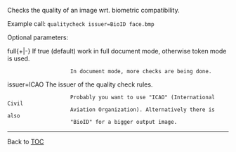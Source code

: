 Checks the quality of an image wrt. biometric compatibility.

Example call: `qualitycheck issuer=BioID face.bmp`


Optional parameters:

   full{+|-}            If true (default) work in full document mode, otherwise
                        token mode is used.

                        In document mode, more checks are being done.

   issuer=ICAO          The issuer of the quality check rules.

                        Probably you want to use "ICAO" (International Civil
                        Aviation Organization). Alternatively there is also
                        "BioID" for a bigger output image.

---

Back to [TOC](./toc.md)